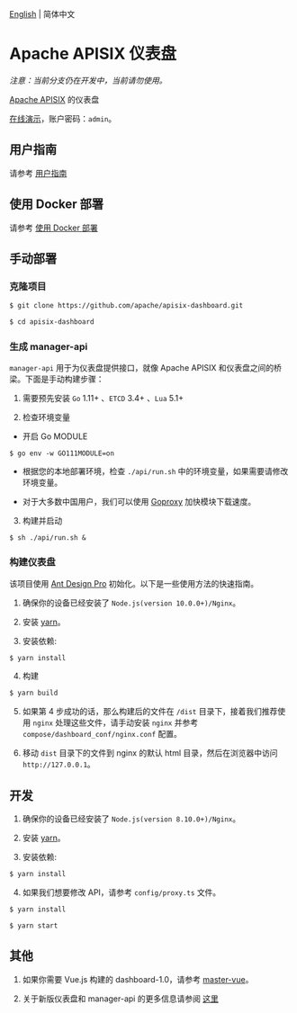 <!--
#
# Licensed to the Apache Software Foundation (ASF) under one or more
# contributor license agreements.  See the NOTICE file distributed with
# this work for additional information regarding copyright ownership.
# The ASF licenses this file to You under the Apache License, Version 2.0
# (the "License"); you may not use this file except in compliance with
# the License.  You may obtain a copy of the License at
#
#     http://www.apache.org/licenses/LICENSE-2.0
#
# Unless required by applicable law or agreed to in writing, software
# distributed under the License is distributed on an "AS IS" BASIS,
# WITHOUT WARRANTIES OR CONDITIONS OF ANY KIND, either express or implied.
# See the License for the specific language governing permissions and
# limitations under the License.
#
-->

[English](./README.md) | 简体中文

# Apache APISIX 仪表盘

_注意：当前分支仍在开发中，当前请勿使用。_

[Apache APISIX](https://github.com/apache/apisix-dashboard) 的仪表盘

[在线演示](http://139.217.190.60/)，账户密码：`admin`。

## 用户指南

请参考 [用户指南](./USER_GUIDE.md)

## 使用 Docker 部署

请参考 [使用 Docker 部署](./compose/README.md)

## 手动部署

### 克隆项目

```sh
$ git clone https://github.com/apache/apisix-dashboard.git

$ cd apisix-dashboard
```

### 生成 manager-api

`manager-api` 用于为仪表盘提供接口，就像 Apache APISIX 和仪表盘之间的桥梁。下面是手动构建步骤：

1. 需要预先安装 `Go` 1.11+ 、`ETCD` 3.4+ 、`Lua` 5.1+

2. 检查环境变量

- 开启 Go MODULE
```shell
$ go env -w GO111MODULE=on
```

- 根据您的本地部署环境，检查 `./api/run.sh` 中的环境变量，如果需要请修改环境变量。

- 对于大多数中国用户，我们可以使用 [Goproxy](https://goproxy.cn/) 加快模块下载速度。

3. 构建并启动

```shell
$ sh ./api/run.sh &
```

### 构建仪表盘

该项目使用 [Ant Design Pro](https://pro.ant.design) 初始化。以下是一些使用方法的快速指南。

1. 确保你的设备已经安装了 `Node.js(version 10.0.0+)/Nginx`。

2. 安装 [yarn](https://yarnpkg.com/)。

3. 安装依赖:

```sh
$ yarn install
```

4. 构建

```sh
$ yarn build
```

5. 如果第 4 步成功的话，那么构建后的文件在 `/dist` 目录下，接着我们推荐使用 `nginx` 处理这些文件，请手动安装 `nginx` 并参考 `compose/dashboard_conf/nginx.conf` 配置。

6. 移动 `dist` 目录下的文件到 nginx 的默认 html 目录，然后在浏览器中访问 `http://127.0.0.1`。

## 开发

1. 确保你的设备已经安装了 `Node.js(version 8.10.0+)/Nginx`。

2. 安装 [yarn](https://yarnpkg.com/)。

3. 安装依赖:

```sh
$ yarn install
```

4. 如果我们想要修改 API，请参考 `config/proxy.ts` 文件。

```sh
$ yarn install

$ yarn start
```

## 其他

1. 如果你需要 Vue.js 构建的 dashboard-1.0，请参考 [master-vue](https://github.com/apache/apisix-dashboard/tree/master-vue)。

2. 关于新版仪表盘和 manager-api 的更多信息请参阅 [这里](./manager-api.md)

